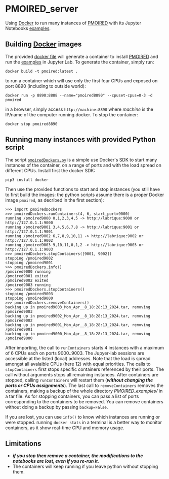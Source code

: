 # PMOIRED_server
Using [Docker](https://www.docker.com/) to run many instances of [PMOIRED](https://github.com/amerand/PMOIRED) with its Jupyter Notebooks [examples](https://github.com/amerand/PMOIRED_examples). 

## Building [Docker](https://www.docker.com/) images
The provided [docker file](Dockerfile) will generate a container to install [PMOIRED](https://github.com/amerand/PMOIRED) and run the [examples](https://github.com/amerand/PMOIRED_examples) in Jupyter Lab. To generate the container, simply run:
```
docker build -t pmoired:latest .
```
to run a container which will use only the first four CPUs and exposed on port 8890 (including to outside world):
```
docker run -p 8890:8888 --name="pmoired8890" --cpuset-cpus=0-3 -d pmoired
```
in a browser, simply access `http://machine:8890` where *machine* is the IP/name of the computer running docker. To stop the container:
```
docker stop pmoired8890
```

## Running many instances with provided Python script

The script [`pmoiredDockers.py`](pmoiredDockers.py) is a simple use Docker's SDK to start many instances of the container, on a range of ports and with the load spread on different CPUs. Install first the docker SDK:
```
pip3 install docker
```
Then use the provided functions to start and stop instances (you still have to first build the images: the python scripts assume there is a proper Docker image `pmoired`, as decribed in the first section):
```
>>> import pmoiredDockers
>>> pmoiredDockers.runContainers(4, 6, start_port=9000)
running /pmoired9000 0,1,2,3,4,5 -> http://labrique:9000 or http://127.0.1.1:9000
running /pmoired9001 3,4,5,6,7,8 -> http://labrique:9001 or http://127.0.1.1:9001
running /pmoired9002 6,7,8,9,10,11 -> http://labrique:9002 or http://127.0.1.1:9002
running /pmoired9003 9,10,11,0,1,2 -> http://labrique:9003 or http://127.0.1.1:9003
>>> pmoiredDockers.stopContainers([9001, 9002])
stopping /pmoired9002
stopping /pmoired9001
>>> pmoiredDockers.info()
/pmoired9000 running
/pmoired9001 exited
/pmoired9002 exited
/pmoired9003 running
>>> pmoiredDockers.stopContainers()
stopping /pmoired9003
stopping /pmoired9000
>>> pmoiredDockers.removeContainers()
backing up in pmoired9003_Mon_Apr__8_18:28:13_2024.tar, removing /pmoired9003
backing up in pmoired9002_Mon_Apr__8_18:28:13_2024.tar, removing /pmoired9002
backing up in pmoired9001_Mon_Apr__8_18:28:13_2024.tar, removing /pmoired9001
backing up in pmoired9000_Mon_Apr__8_18:28:13_2024.tar, removing /pmoired9000
```
After importing, the call to `runContainers` starts 4 instances with a maximum of 6 CPUs each on ports 9000..9003. The Jupyer-lab sessions are accessible at the listed (local) addresses. Note that the load is spread amongst all avalaible CPUs (here 12) with equal priorities. The calls to `stopContainers` first stops specific containers referenced by their ports. The call without arguments stops all remaining instances. After containers are stopped, calling `runContainers` will restart them (***without changing the ports or CPUs assignments***). The last call to  `removeContainers` removes the containers, making a backup of the whole directory *PMOIRED_examples/* in a tar file. As for stopping containers, you can pass a list of ports corresponding to the containers to be removed. You can remove containers without doing a backup by passing `backup=False`.

If you are lost, you can use `info()` to know which instances are running or were stopped. running `docker stats` in a terminal is a better way to monitor containers, as it show real-time CPU and memory usage.

## Limitations
- ***if you stop then remove a container, the modifications to the notebooks are lost, even if you re-run it***.  
- The containers will keep running if you leave python without stopping them.
